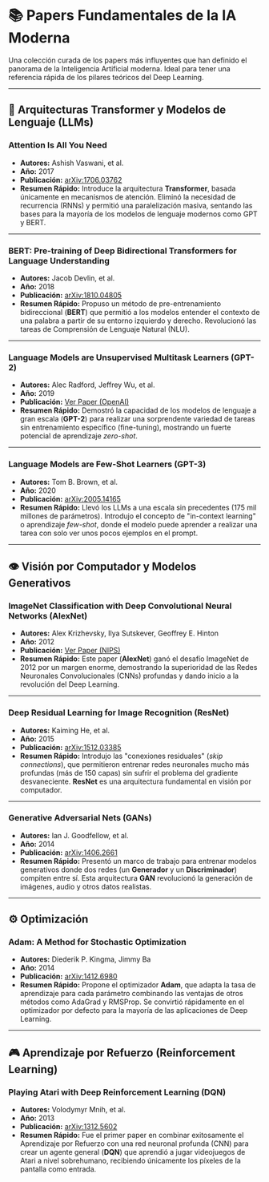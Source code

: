 # 📚 Papers Fundamentales de la IA Moderna

Una colección curada de los papers más influyentes que han definido el panorama de la Inteligencia Artificial moderna. Ideal para tener una referencia rápida de los pilares teóricos del Deep Learning.

---

## 🤖 Arquitecturas Transformer y Modelos de Lenguaje (LLMs)

### Attention Is All You Need
- **Autores:** Ashish Vaswani, et al.
- **Año:** 2017
- **Publicación:** [arXiv:1706.03762](https://arxiv.org/abs/1706.03762)
- **Resumen Rápido:** Introduce la arquitectura **Transformer**, basada únicamente en mecanismos de atención. Eliminó la necesidad de recurrencia (RNNs) y permitió una paralelización masiva, sentando las bases para la mayoría de los modelos de lenguaje modernos como GPT y BERT.

---

### BERT: Pre-training of Deep Bidirectional Transformers for Language Understanding
- **Autores:** Jacob Devlin, et al.
- **Año:** 2018
- **Publicación:** [arXiv:1810.04805](https://arxiv.org/abs/1810.04805)
- **Resumen Rápido:** Propuso un método de pre-entrenamiento bidireccional (**BERT**) que permitió a los modelos entender el contexto de una palabra a partir de su entorno izquierdo y derecho. Revolucionó las tareas de Comprensión de Lenguaje Natural (NLU).

---

### Language Models are Unsupervised Multitask Learners (GPT-2)
- **Autores:** Alec Radford, Jeffrey Wu, et al.
- **Año:** 2019
- **Publicación:** [Ver Paper (OpenAI)](https://d4mucfpksywv.cloudfront.net/better-language-models/language-models-are-unsupervised-multitask-learners.pdf)
- **Resumen Rápido:** Demostró la capacidad de los modelos de lenguaje a gran escala (**GPT-2**) para realizar una sorprendente variedad de tareas sin entrenamiento específico (fine-tuning), mostrando un fuerte potencial de aprendizaje *zero-shot*.

---

### Language Models are Few-Shot Learners (GPT-3)
- **Autores:** Tom B. Brown, et al.
- **Año:** 2020
- **Publicación:** [arXiv:2005.14165](https://arxiv.org/abs/2005.14165)
- **Resumen Rápido:** Llevó los LLMs a una escala sin precedentes (175 mil millones de parámetros). Introdujo el concepto de "in-context learning" o aprendizaje *few-shot*, donde el modelo puede aprender a realizar una tarea con solo ver unos pocos ejemplos en el prompt.

---

## 👁️ Visión por Computador y Modelos Generativos

### ImageNet Classification with Deep Convolutional Neural Networks (AlexNet)
- **Autores:** Alex Krizhevsky, Ilya Sutskever, Geoffrey E. Hinton
- **Año:** 2012
- **Publicación:** [Ver Paper (NIPS)](https://proceedings.neurips.cc/paper/2012/file/c399862d3b9d6b76c8436e924a68c45b-Paper.pdf)
- **Resumen Rápido:** Este paper (**AlexNet**) ganó el desafío ImageNet de 2012 por un margen enorme, demostrando la superioridad de las Redes Neuronales Convolucionales (CNNs) profundas y dando inicio a la revolución del Deep Learning.

---

### Deep Residual Learning for Image Recognition (ResNet)
- **Autores:** Kaiming He, et al.
- **Año:** 2015
- **Publicación:** [arXiv:1512.03385](https://arxiv.org/abs/1512.03385)
- **Resumen Rápido:** Introdujo las "conexiones residuales" (*skip connections*), que permitieron entrenar redes neuronales mucho más profundas (más de 150 capas) sin sufrir el problema del gradiente desvaneciente. **ResNet** es una arquitectura fundamental en visión por computador.

---

### Generative Adversarial Nets (GANs)
- **Autores:** Ian J. Goodfellow, et al.
- **Año:** 2014
- **Publicación:** [arXiv:1406.2661](https://arxiv.org/abs/1406.2661)
- **Resumen Rápido:** Presentó un marco de trabajo para entrenar modelos generativos donde dos redes (un **Generador** y un **Discriminador**) compiten entre sí. Esta arquitectura **GAN** revolucionó la generación de imágenes, audio y otros datos realistas.

---

## ⚙️ Optimización

### Adam: A Method for Stochastic Optimization
- **Autores:** Diederik P. Kingma, Jimmy Ba
- **Año:** 2014
- **Publicación:** [arXiv:1412.6980](https://arxiv.org/abs/1412.6980)
- **Resumen Rápido:** Propone el optimizador **Adam**, que adapta la tasa de aprendizaje para cada parámetro combinando las ventajas de otros métodos como AdaGrad y RMSProp. Se convirtió rápidamente en el optimizador por defecto para la mayoría de las aplicaciones de Deep Learning.

---

## 🎮 Aprendizaje por Refuerzo (Reinforcement Learning)

### Playing Atari with Deep Reinforcement Learning (DQN)
- **Autores:** Volodymyr Mnih, et al.
- **Año:** 2013
- **Publicación:** [arXiv:1312.5602](https://arxiv.org/abs/1312.5602)
- **Resumen Rápido:** Fue el primer paper en combinar exitosamente el Aprendizaje por Refuerzo con una red neuronal profunda (CNN) para crear un agente general (**DQN**) que aprendió a jugar videojuegos de Atari a nivel sobrehumano, recibiendo únicamente los píxeles de la pantalla como entrada.
